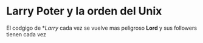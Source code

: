 # Larry Poter y la orden del Unix

El codgigo de **Larry* cada vez se vuelve mas peligroso
**Lord** y sus followers tienen cada vez 
